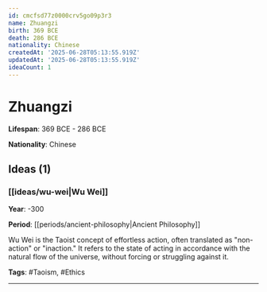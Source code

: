 ```yaml
---
id: cmcfsd77z0000crv5go09p3r3
name: Zhuangzi
birth: 369 BCE
death: 286 BCE
nationality: Chinese
createdAt: '2025-06-28T05:13:55.919Z'
updatedAt: '2025-06-28T05:13:55.919Z'
ideaCount: 1
---
```

# Zhuangzi

**Lifespan**: 369 BCE - 286 BCE

**Nationality**: Chinese

## Ideas (1)

### [[ideas/wu-wei|Wu Wei]]

**Year**: -300

**Period**: [[periods/ancient-philosophy|Ancient Philosophy]]

Wu Wei is the Taoist concept of effortless action, often translated as "non-action" or "inaction." It refers to the state of acting in accordance with the natural flow of the universe, without forcing or struggling against it.

**Tags**: #Taoism, #Ethics

---

